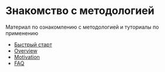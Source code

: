 # Знакомство с методологией

Материал по ознакомлению с методологией и туториалы по применению

- [Быстрый старт](quick-start.md)
- [Overview](overview.md)
- [Motivation](motivation.md)
- [FAQ](faq.md)
